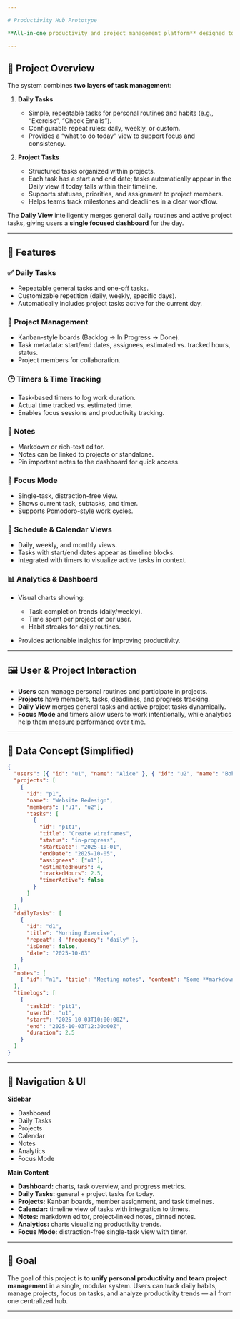 ```yaml
---

# Productivity Hub Prototype

**All-in-one productivity and project management platform** designed to unify personal daily routines, team projects, focus workflows, and analytics into a single streamlined interface. The platform helps individuals and teams stay organized, manage priorities, track time, and gain actionable insights into their productivity.

---
```


## 🌟 Project Overview

The system combines **two layers of task management**:

1. **Daily Tasks**

   * Simple, repeatable tasks for personal routines and habits (e.g., “Exercise”, “Check Emails”).
   * Configurable repeat rules: daily, weekly, or custom.
   * Provides a “what to do today” view to support focus and consistency.

2. **Project Tasks**

   * Structured tasks organized within projects.
   * Each task has a start and end date; tasks automatically appear in the Daily view if today falls within their timeline.
   * Supports statuses, priorities, and assignment to project members.
   * Helps teams track milestones and deadlines in a clear workflow.

The **Daily View** intelligently merges general daily routines and active project tasks, giving users a **single focused dashboard** for the day.

---

## 🚀 Features

### ✅ Daily Tasks

* Repeatable general tasks and one-off tasks.
* Customizable repetition (daily, weekly, specific days).
* Automatically includes project tasks active for the current day.

### 📂 Project Management

* Kanban-style boards (Backlog → In Progress → Done).
* Task metadata: start/end dates, assignees, estimated vs. tracked hours, status.
* Project members for collaboration.

### 🕑 Timers & Time Tracking

* Task-based timers to log work duration.
* Actual time tracked vs. estimated time.
* Enables focus sessions and productivity tracking.

### 📝 Notes

* Markdown or rich-text editor.
* Notes can be linked to projects or standalone.
* Pin important notes to the dashboard for quick access.

### 🎯 Focus Mode

* Single-task, distraction-free view.
* Shows current task, subtasks, and timer.
* Supports Pomodoro-style work cycles.

### 📅 Schedule & Calendar Views

* Daily, weekly, and monthly views.
* Tasks with start/end dates appear as timeline blocks.
* Integrated with timers to visualize active tasks in context.

### 📊 Analytics & Dashboard

* Visual charts showing:

  * Task completion trends (daily/weekly).
  * Time spent per project or per user.
  * Habit streaks for daily routines.
* Provides actionable insights for improving productivity.

---

## 🖼️ User & Project Interaction

* **Users** can manage personal routines and participate in projects.
* **Projects** have members, tasks, deadlines, and progress tracking.
* **Daily View** merges general tasks and active project tasks dynamically.
* **Focus Mode** and timers allow users to work intentionally, while analytics help them measure performance over time.

---

## 📁 Data Concept (Simplified)

```json
{
  "users": [{ "id": "u1", "name": "Alice" }, { "id": "u2", "name": "Bob" }],
  "projects": [
    {
      "id": "p1",
      "name": "Website Redesign",
      "members": ["u1", "u2"],
      "tasks": [
        {
          "id": "p1t1",
          "title": "Create wireframes",
          "status": "in-progress",
          "startDate": "2025-10-01",
          "endDate": "2025-10-05",
          "assignees": ["u1"],
          "estimatedHours": 4,
          "trackedHours": 2.5,
          "timerActive": false
        }
      ]
    }
  ],
  "dailyTasks": [
    {
      "id": "d1",
      "title": "Morning Exercise",
      "repeat": { "frequency": "daily" },
      "isDone": false,
      "date": "2025-10-03"
    }
  ],
  "notes": [
    { "id": "n1", "title": "Meeting notes", "content": "Some **markdown** text", "linkedProjectId": "p1" }
  ],
  "timelogs": [
    {
      "taskId": "p1t1",
      "userId": "u1",
      "start": "2025-10-03T10:00:00Z",
      "end": "2025-10-03T12:30:00Z",
      "duration": 2.5
    }
  ]
}
```

---

## 🧭 Navigation & UI

**Sidebar**

* Dashboard
* Daily Tasks
* Projects
* Calendar
* Notes
* Analytics
* Focus Mode

**Main Content**

* **Dashboard:** charts, task overview, and progress metrics.
* **Daily Tasks:** general + project tasks for today.
* **Projects:** Kanban boards, member assignment, and task timelines.
* **Calendar:** timeline view of tasks with integration to timers.
* **Notes:** markdown editor, project-linked notes, pinned notes.
* **Analytics:** charts visualizing productivity trends.
* **Focus Mode:** distraction-free single-task view with timer.

---

## 🎯 Goal

The goal of this project is to **unify personal productivity and team project management** in a single, modular system. Users can track daily habits, manage projects, focus on tasks, and analyze productivity trends — all from one centralized hub.

---